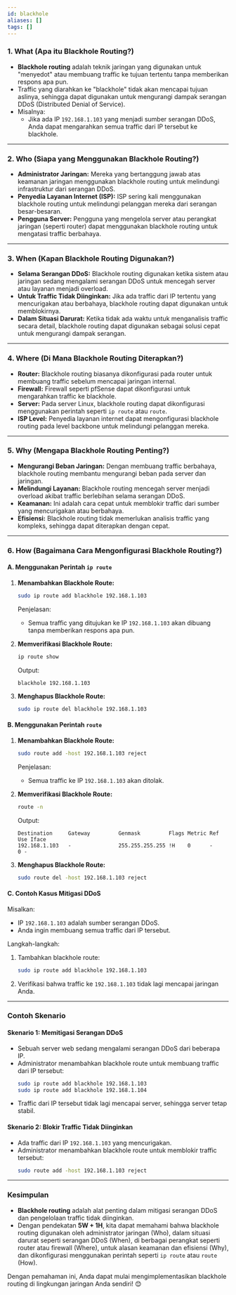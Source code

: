 ```yaml
---
id: blackhole
aliases: []
tags: []
---
```


### **1. What (Apa itu Blackhole Routing?)**

- **Blackhole routing** adalah teknik jaringan yang digunakan untuk "menyedot" atau membuang traffic ke tujuan tertentu tanpa memberikan respons apa pun.
- Traffic yang diarahkan ke "blackhole" tidak akan mencapai tujuan aslinya, sehingga dapat digunakan untuk mengurangi dampak serangan DDoS (Distributed Denial of Service).
- Misalnya:
  - Jika ada IP `192.168.1.103` yang menjadi sumber serangan DDoS, Anda dapat mengarahkan semua traffic dari IP tersebut ke blackhole.

---

### **2. Who (Siapa yang Menggunakan Blackhole Routing?)**

- **Administrator Jaringan:** Mereka yang bertanggung jawab atas keamanan jaringan menggunakan blackhole routing untuk melindungi infrastruktur dari serangan DDoS.
- **Penyedia Layanan Internet (ISP):** ISP sering kali menggunakan blackhole routing untuk melindungi pelanggan mereka dari serangan besar-besaran.
- **Pengguna Server:** Pengguna yang mengelola server atau perangkat jaringan (seperti router) dapat menggunakan blackhole routing untuk mengatasi traffic berbahaya.

---

### **3. When (Kapan Blackhole Routing Digunakan?)**

- **Selama Serangan DDoS:** Blackhole routing digunakan ketika sistem atau jaringan sedang mengalami serangan DDoS untuk mencegah server atau layanan menjadi overload.
- **Untuk Traffic Tidak Diinginkan:** Jika ada traffic dari IP tertentu yang mencurigakan atau berbahaya, blackhole routing dapat digunakan untuk memblokirnya.
- **Dalam Situasi Darurat:** Ketika tidak ada waktu untuk menganalisis traffic secara detail, blackhole routing dapat digunakan sebagai solusi cepat untuk mengurangi dampak serangan.

---

### **4. Where (Di Mana Blackhole Routing Diterapkan?)**

- **Router:** Blackhole routing biasanya dikonfigurasi pada router untuk membuang traffic sebelum mencapai jaringan internal.
- **Firewall:** Firewall seperti pfSense dapat dikonfigurasi untuk mengarahkan traffic ke blackhole.
- **Server:** Pada server Linux, blackhole routing dapat dikonfigurasi menggunakan perintah seperti `ip route` atau `route`.
- **ISP Level:** Penyedia layanan internet dapat mengonfigurasi blackhole routing pada level backbone untuk melindungi pelanggan mereka.

---

### **5. Why (Mengapa Blackhole Routing Penting?)**

- **Mengurangi Beban Jaringan:** Dengan membuang traffic berbahaya, blackhole routing membantu mengurangi beban pada server dan jaringan.
- **Melindungi Layanan:** Blackhole routing mencegah server menjadi overload akibat traffic berlebihan selama serangan DDoS.
- **Keamanan:** Ini adalah cara cepat untuk memblokir traffic dari sumber yang mencurigakan atau berbahaya.
- **Efisiensi:** Blackhole routing tidak memerlukan analisis traffic yang kompleks, sehingga dapat diterapkan dengan cepat.

---

### **6. How (Bagaimana Cara Mengonfigurasi Blackhole Routing?)**

#### **A. Menggunakan Perintah `ip route`**

1. **Menambahkan Blackhole Route:**

   ```bash
   sudo ip route add blackhole 192.168.1.103
   ```

   Penjelasan:

   - Semua traffic yang ditujukan ke IP `192.168.1.103` akan dibuang tanpa memberikan respons apa pun.

2. **Memverifikasi Blackhole Route:**

   ```bash
   ip route show
   ```

   Output:

   ```
   blackhole 192.168.1.103
   ```

3. **Menghapus Blackhole Route:**
   ```bash
   sudo ip route del blackhole 192.168.1.103
   ```

#### **B. Menggunakan Perintah `route`**

1. **Menambahkan Blackhole Route:**

   ```bash
   sudo route add -host 192.168.1.103 reject
   ```

   Penjelasan:

   - Semua traffic ke IP `192.168.1.103` akan ditolak.

2. **Memverifikasi Blackhole Route:**

   ```bash
   route -n
   ```

   Output:

   ```
   Destination     Gateway         Genmask         Flags Metric Ref    Use Iface
   192.168.1.103   -               255.255.255.255 !H    0      -        0 -
   ```

3. **Menghapus Blackhole Route:**
   ```bash
   sudo route del -host 192.168.1.103 reject
   ```

#### **C. Contoh Kasus Mitigasi DDoS**

Misalkan:

- IP `192.168.1.103` adalah sumber serangan DDoS.
- Anda ingin membuang semua traffic dari IP tersebut.

Langkah-langkah:

1. Tambahkan blackhole route:
   ```bash
   sudo ip route add blackhole 192.168.1.103
   ```
2. Verifikasi bahwa traffic ke `192.168.1.103` tidak lagi mencapai jaringan Anda.

---

### **Contoh Skenario**

#### **Skenario 1: Memitigasi Serangan DDoS**

- Sebuah server web sedang mengalami serangan DDoS dari beberapa IP.
- Administrator menambahkan blackhole route untuk membuang traffic dari IP tersebut:
  ```bash
  sudo ip route add blackhole 192.168.1.103
  sudo ip route add blackhole 192.168.1.104
  ```
- Traffic dari IP tersebut tidak lagi mencapai server, sehingga server tetap stabil.

#### **Skenario 2: Blokir Traffic Tidak Diinginkan**

- Ada traffic dari IP `192.168.1.103` yang mencurigakan.
- Administrator menambahkan blackhole route untuk memblokir traffic tersebut:
  ```bash
  sudo route add -host 192.168.1.103 reject
  ```

---

### **Kesimpulan**

- **Blackhole routing** adalah alat penting dalam mitigasi serangan DDoS dan pengelolaan traffic tidak diinginkan.
- Dengan pendekatan **5W + 1H**, kita dapat memahami bahwa blackhole routing digunakan oleh administrator jaringan (Who), dalam situasi darurat seperti serangan DDoS (When), di berbagai perangkat seperti router atau firewall (Where), untuk alasan keamanan dan efisiensi (Why), dan dikonfigurasi menggunakan perintah seperti `ip route` atau `route` (How).

Dengan pemahaman ini, Anda dapat mulai mengimplementasikan blackhole routing di lingkungan jaringan Anda sendiri! 😊
